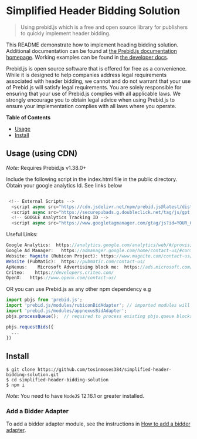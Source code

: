 
# Simplified Header Bidding Solution

> Using prebid.js which is a free and open source library for publishers to quickly implement header bidding.

This README demonstrate how to implement heading bidding solution.
Additional documentation can be found at [the Prebid.js documentation homepage](https://docs.prebid.org/prebid/prebidjs.html).
Working examples can be found in [the developer docs](https://prebid.org/dev-docs/getting-started.html).

Prebid.js is open source software that is offered for free as a convenience. While it is designed to help companies address legal requirements associated with header bidding, we cannot and do not warrant that your use of Prebid.js will satisfy legal requirements. You are solely responsible for ensuring that your use of Prebid.js complies with all applicable laws.  We strongly encourage you to obtain legal advice when using Prebid.js to ensure your implementation complies with all laws where you operate.

**Table of Contents**

- [Usage](#Usage)
- [Install](#Install)


<a name="Usage"></a>

## Usage (using CDN)

*Note:* Requires Prebid.js v1.38.0+

Include  the following script in the index.html file in the public directory. Obtain your google  analytics Id. See links below


```javascript

 <!-- External Scripts -->
  <script async src="https://cdn.jsdelivr.net/npm/prebid.js@latest/dist/prebid.min.js"></script>
  <script async src="https://securepubads.g.doubleclick.net/tag/js/gpt.js"></script>
  <!-- GOOGLE Analytics Tracking ID -->
  <script async src="https://www.googletagmanager.com/gtag/js?id=YOUR_GA_TRACKING_ID"></script>  
```


Useful Links:
```javascript
Google Analytics:  https://analytics.google.com/analytics/web/#/provision/create
Google Ad Manager:   https://admanager.google.com/home/contact-us/#continue
Website: Magnite (Rubicon Project): https://www.magnite.com/contact-us/?aliId=eyJpIjoidWQ0ejFyRUllUm1SYmk1QyIsInQiOiI2NFROcjVPdlFWdkJKcmJOZThka213PT0ifQ%253D%253D
Website (PubMatic):  https://pubmatic.com/contact-us/
ApNexus:    Microsoft Advertising block me:  https://ads.microsoft.com/Login/
Criteo:    https://developers.criteo.com/
OpenX:   https://www.openx.com/contact-us/
```

OR you can use Prebid.js as any other npm dependency e.g

```javascript
import pbjs from 'prebid.js';
import 'prebid.js/modules/rubiconBidAdapter'; // imported modules will register themselves automatically with prebid
import 'prebid.js/modules/appnexusBidAdapter';
pbjs.processQueue();  // required to process existing pbjs.queue blocks and setup any further pbjs.queue execution

pbjs.requestBids({
  ...
})

```



<a name="Install"></a>

## Install



    $ git clone https://github.com/tosinmoses384/simplified-header-bidding-solution.git
    $ cd simplified-header-bidding-solution
    $ npm i

*Note:* You need to have `NodeJS` 12.16.1 or greater installed.


### Add a Bidder Adapter

To add a bidder adapter module, see the instructions in [How to add a bidder adapter](https://docs.prebid.org/dev-docs/bidder-adaptor.html).




